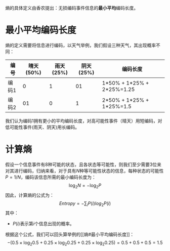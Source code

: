 熵的具体定义由香农提出：无损编码事件信息的**最小平均**编码长度。

# 最小平均编码长度
熵的定义需要将信息进行编码，以天气举例，我们假设三种天气，其出现概率不同：

| 编号  | 晴天(50%) | 雨天(25%) | 阴天(25%) | 编码长度 |
| ----- | --------- | --------- | --------- | -------- |
| 编码1 | 0         | 1         | 01        | 1\*50% + 1\*25% + 2\*25%=1.25        |
| 编码2 | 01        | 0         | 1         | 2\*50% + 1\*25% + 1\*25%=1.5         |


我们认为编码1拥有更小的平均编码长度，对高可能性事件（晴天）用短编码，对低可能性事件(雨天、阴天)用长编码。
# 计算熵
假设一个信息事件有8种可能的状态，且各状态等可能性，则我们至少需要3位来对其进行编码，归纳来看，对于具有$N$种等可能性状态的信息，每种状态的可能性$P = 1/N$，编码该信息所需的最小编码长度为：
$$
\log_2N= -\log_2P
$$
因此，计算熵的公式为：
$$
Entropy = - \sum_i P(i) log_2 P(i)
$$
其中：
- $P(i)$表示第$i$个信息出现的概率。

根据这个公式，我们可以回头算举例的[[熵#最小平均编码长度]]：
$$
-(0.5 \times \log_2 0.5 + 0.25 \times \log_2 0.25 + 0.25 \times \log_2 0.25)
= 0.5 + 0.5 + 0.5 = 1.5
$$
